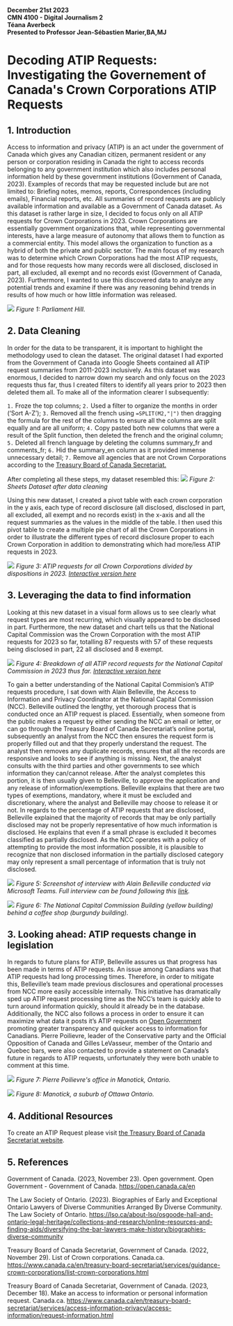 **December 21st 2023**<br>
**CMN 4100 - Digital Journalism 2**<br>
**Téana Averbeck**<br>
**Presented to Professor Jean-Sébastien Marier,BA,MJ**<br>

# Decoding ATIP Requests: Investigating the Governement of Canada's Crown Corporations ATIP Requests 

## 1. Introduction

Access to information and privacy (ATIP) is an act under the government of Canada which gives any Canadian citizen, permanent resident or any person or corporation residing in Canada the right to access records belonging to any government institution which also includes personal information held by these government institutions (Government of Canada, 2023). Examples of records that may be requested include but are not limited to: Briefing notes, memos, reports, Correspondences (including emails), Financial reports, etc. All summaries of record requests are publicly available information and available as a Government of Canada dataset. As this dataset is rather large in size, I decided to focus only on all ATIP requests for Crown Corporations in 2023. Crown Corporations are essentially government organizations that, while representing governmental interests, have a large measure of autonomy that allows them to function as a commercial entity. This model allows the organization to function as a hybrid of both the private and public sector. The main focus of my research was to determine which Crown Corporations had the most ATIP requests, and for those requests how many records were all disclosed, disclosed in part, all excluded, all exempt and no records exist (Government of Canada, 2023). Furthermore, I wanted to use this discovered data to analyze any potential trends and examine if there was any reasoning behind trends in results of how much or how little information was released.

![](IMG_6145.jpeg)
*Figure 1: Parliament Hill.*

## 2. Data Cleaning

In order for the data to be transparent, it is important to highlight the methodology used to clean the dataset. The original dataset I had exported from the Government of Canada into Google Sheets contained all ATIP request summaries from 2011-2023 inclusively. As this dataset was enormous, I decided to narrow down my search and only focus on the 2023 requests thus far, thus I created filters to identify all years prior to 2023 then deleted them all. To make all of the information clearer I subsequently:

`1.` Froze the top columns;
`2.` Used a filter to organize the months in order (‘Sort A-Z’);
`3.` Removed all the french using `=SPLIT(M2,"|")` then dragging the formula for the rest of the columns to ensure all the columns are split equally and are all uniform;
`4.` Copy pasted both new columns that were a result of the Split function, then deleted the french and the original column; 
`5.` Deleted all french language by deleting the columns summary_fr and comments_fr;
`6.` Hid the summary_en column as it provided immense unnecessary detail;
`7.` Remove all agencies that are not Crown Corporations according to the [Treasury Board of Canada Secretariat.](https://www.canada.ca/en/treasury-board-secretariat/services/guidance-crown-corporations/list-crown-corporations.html)

After completing all these steps, my dataset resembled this:
![](sheets.png)
*Figure 2: Sheets Dataset after data cleaning*

Using this new dataset, I created a pivot table with each crown corporation in the y axis, each type of record disclosure (all disclosed, disclosed in part, all excluded, all exempt and no records exist) in the x-axis and all the request summaries as the values in the middle of the table. I then used this pivot table to create a multiple pie chart of all the Crown Corporations in order to illustrate the different types of record disclosure proper to each Crown Corporation in addition to demonstrating which had more/less ATIP requests in 2023.

![](ATIP%20requests%20for%20crown%20corps%20divided%20by%20dispositions%202023.png) 
*Figure 3: ATIP requests for all Crown Corporations divided by dispositions in 2023. [Interactive version here](https://datawrapper.dwcdn.net/JgLF2/3/)*

## 3. Leveraging the data to find information

Looking at this new dataset in a visual form allows us to see clearly what request types are most recurring, which visually appeared to be disclosed in part. Furthermore, the new dataset and chart tells us that the National Capital Commission was the Crown Corporation with the most ATIP requests for 2023 so far, totalling 87 requests with 57 of these requests being disclosed in part, 22 all disclosed and 8 exempt. 

![](National%20Capital%20Commission%20ATIP%20Request%20summaries%20breakdown%202023.png)
*Figure 4: Breakdown of all ATIP record requests for the National Capital Commission in 2023 thus far. [Interactive version here](https://datawrapper.dwcdn.net/slM75/1/)*

To gain a better understanding of the National Capital Commision’s ATIP requests procedure, I sat down with Alain Belleville, the Access to Information and Privacy Coordinator at the National Capital Commission (NCC). Belleville outlined the lengthy, yet thorough process that is conducted once an ATIP request is placed. Essentially, when someone from the public makes a request by either sending the NCC an email or letter, or can go through the Treasury Board of Canada Secretariat’s online portal, subsequently an analyst from the NCC then ensures the request form is properly filled out and that they properly understand the request. The analyst then removes any duplicate records, ensures that all the records are responsive and looks to see if anything is missing. Next, the analyst consults with the third parties and other governments to see which information they can/cannot release. After the analyst completes this portion, it is then usually given to Belleville, to approve the application and any release of information/exemptions. Belleville explains that there are two types of exemptions, mandatory, where it must be excluded and discretionary, where the analyst and Belleville may choose to release it or not. In regards to the percentage of ATIP requests that are disclosed, Belleville explained that the majority of records that may be only partially disclosed may not be properly representative of how much information is disclosed. He explains that even if a small phrase is excluded it becomes classified as partially disclosed. As the NCC operates with a policy of attempting to provide the most information possible, it is plausible to recognize that non disclosed information in the partially disclosed category may only represent a small percentage of information that is truly not disclosed. 

![](Interview%20with%20Alain%20Belleville,%20NCC.png)
*Figure 5: Screenshot of interview with Alain Belleville conducted via Microsoft Teams. Full interview can be found following this [link](https://drive.google.com/file/d/1VLGvANLYYhVvTJCjz75t-PiNNk6rMn7F/view?usp=sharing).*

![](IMG_6138.jpeg)
*Figure 6: The National Capital Commission Building (yellow building) behind a coffee shop (burgundy building).*

## 3. Looking ahead: ATIP requests change in legislation

In regards to future plans for ATIP, Belleville assures us that progress has been made in terms of ATIP requests. An issue among Canadians was that ATIP requests had long processing times. Therefore, in order to mitigate this, Belleville’s team made previous disclosures and operational processes from NCC more easily accessible internally. This initiative has dramatically sped up ATIP request processing time as the NCC’s team is quickly able to turn around information quickly, should it already be in the database. Additionally, the NCC also follows a process in order to ensure it can maximize what data it posts it’s ATIP requests on [Open Government](https://open.canada.ca/en) promoting greater transparency and quicker access to information for Canadians. Pierre Poilievre, leader of the Conservative party and the Official Opposition of Canada and Gilles LeVasseur, member of the Ontario and Quebec bars, were also contacted to provide a statement on Canada’s future in regards to ATIP requests, unfortunately they were both unable to comment at this time. 

![](IMG_6129.jpeg)
*Figure 7: Pierre Poilievre's office in Manotick, Ontario.*

![](IMG_6132.jpeg)
*Figure 8: Manotick, a suburb of Ottawa Ontario.*

## 4. Additional Resources

To create an ATIP Request please visit [the Treasury Board of Canada Secretariat website](https://www.canada.ca/en/treasury-board-secretariat/services/access-information-privacy/access-information/request-information/types-atip-requests.html). 

## 5. References

Government of Canada. (2023, November 23). Open government​. Open Government - Government of Canada. https://open.canada.ca/en 

The Law Society of Ontario. (2023). Biographies of Early and Exceptional Ontario Lawyers of Diverse Communities Arranged By Diverse Community. The Law Society of Ontario. https://lso.ca/about-lso/osgoode-hall-and-ontario-legal-heritage/collections-and-research/online-resources-and-finding-aids/diversifying-the-bar-lawyers-make-history/biographies-diverse-community 

Treasury Board of Canada Secretariat, Government of Canada. (2022, November 29). List of Crown corporations. Canada.ca. https://www.canada.ca/en/treasury-board-secretariat/services/guidance-crown-corporations/list-crown-corporations.html 

Treasury Board of Canada Secretariat, Government of Canada. (2023, December 18). Make an access to information or personal information request. Canada.ca. https://www.canada.ca/en/treasury-board-secretariat/services/access-information-privacy/access-information/request-information.html  

